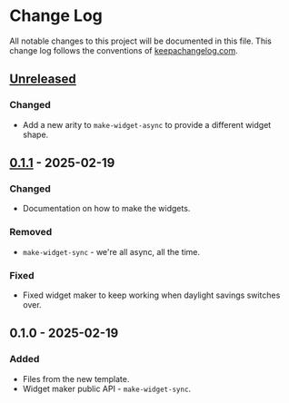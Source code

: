 # Change Log
All notable changes to this project will be documented in this file. This change log follows the conventions of [keepachangelog.com](http://keepachangelog.com/).

## [Unreleased]
### Changed
- Add a new arity to `make-widget-async` to provide a different widget shape.

## [0.1.1] - 2025-02-19
### Changed
- Documentation on how to make the widgets.

### Removed
- `make-widget-sync` - we're all async, all the time.

### Fixed
- Fixed widget maker to keep working when daylight savings switches over.

## 0.1.0 - 2025-02-19
### Added
- Files from the new template.
- Widget maker public API - `make-widget-sync`.

[Unreleased]: https://sourcehost.site/your-name/app1/compare/0.1.1...HEAD
[0.1.1]: https://sourcehost.site/your-name/app1/compare/0.1.0...0.1.1
